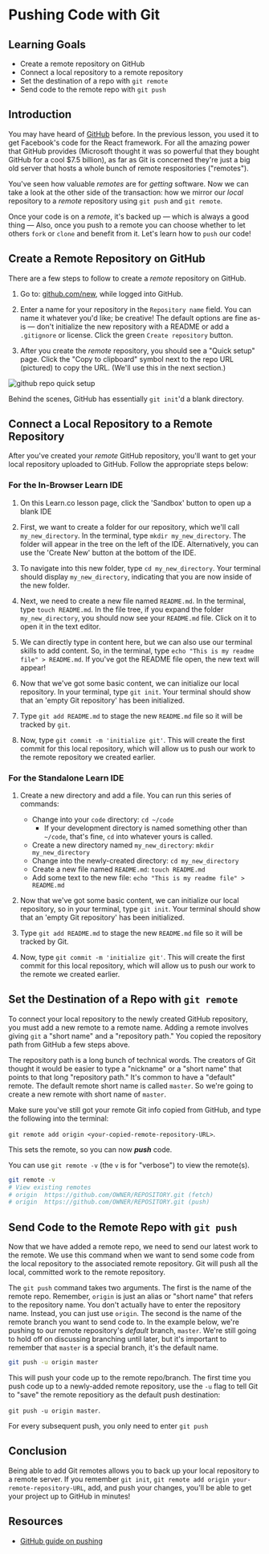 # Pushing Code with Git

## Learning Goals

- Create a remote repository on GitHub
- Connect a local repository to a remote repository
- Set the destination of a repo with `git remote`
- Send code to the remote repo with `git push`

## Introduction

You may have heard of [GitHub](https://github.com) before. In the previous 
lesson, you used it to get Facebook's code for the React framework. For all
the amazing power that GitHub provides (Microsoft thought it was so powerful
that they bought GitHub for a cool $7.5 billion), as far as Git is concerned
they're just a big old server that hosts a whole bunch of remote respositories
("remotes").

You've seen how valuable
_remotes_ are for _getting_ software. Now we can take a look at the other side
of the transaction: how we mirror our _local_ repository to a _remote_ repository
using `git push` and `git remote`.

Once your code is on a _remote_, it's backed up &mdash; which is always a good
thing &mdash; Also, once you push to a remote you can choose whether to let
others `fork` or `clone` and benefit from it. Let's learn how to `push` our code!

## Create a Remote Repository on GitHub

There are a few steps to follow to create a _remote_ repository on GitHub.

1. Go to: [github.com/new](https://github.com/new), while logged into GitHub.

2. Enter a name for your repository in the `Repository name` field. You can name
it whatever you'd like; be creative! The default options are fine as-is — don't
initialize the new repository with a README or add a `.gitignore` or license.
Click the green `Create repository` button.

3. After you create the _remote_ repository, you should see a "Quick setup"
page. Click the "Copy to clipboard" symbol next to the repo URL (pictured) to
copy the URL. (We'll use this in the next section.)

![github repo quick setup](https://curriculum-content.s3.amazonaws.com/web-development/enough-git-for-learn-co/github_quick_setup.png)

Behind the scenes, GitHub has essentially `git init`'d a blank directory.

## Connect a Local Repository to a Remote Repository

After you've created your _remote_ GitHub repository, you'll want to get your
local repository uploaded to GitHub. Follow the appropriate steps below:

### For the In-Browser Learn IDE

1. On this Learn.co lesson page, click the 'Sandbox' button to open up a blank
IDE

2. First, we want to create a folder for our repository, which we'll call
`my_new_directory`. In the terminal, type `mkdir my_new_directory`. The folder
will appear in the tree on the left of the IDE. Alternatively, you can use the
'Create New' button at the bottom of the IDE.

3. To navigate into this new folder, type `cd my_new_directory`. Your terminal
should display `my_new_directory`, indicating that you are now inside of the new
folder.

4. Next, we need to create a new file named `README.md`. In the terminal, type
`touch README.md`. In the file tree, if you expand the folder
`my_new_directory`, you should now see your `README.md` file. Click on it to
open it in the text editor.

5. We can directly type in content here, but we can also use our terminal skills
to add content. So, in the terminal, type `echo "This is my readme file" >
README.md`. If you've got the README file open, the new text will appear!

6. Now that we've got some basic content, we can initialize our local
repository. In your terminal, type `git init`. Your terminal should show that an
'empty Git repository' has been initialized.

7. Type `git add README.md` to stage the new `README.md` file so it will be tracked by
`git`.

8. Now, type `git commit -m 'initialize git'`. This will create the first commit
for this local repository, which will allow us to push our work to the remote
repository we created earlier.

### For the Standalone Learn IDE

1. Create a new directory and add a file. You can run this series of commands:

    * Change into your `code` directory: `cd ~/code`
      * If your development directory is named something other than `~/code`, that's fine, `cd` into whatever yours is called.
    * Create a new directory named `my_new_directory`: `mkdir my_new_directory`
    * Change into the newly-created directory: `cd my_new_directory`
    * Create a new file named `README.md`: `touch README.md`
    * Add some text to the new file: `echo "This is my readme file" > README.md`

2. Now that we've got some basic content, we can initialize our local
repository, so in your terminal, type `git init`. Your terminal should show that
an 'empty Git repository' has been initialized.

3. Type `git add README.md` to stage the new `README.md` file so it will be tracked by Git.

4. Now, type `git commit -m 'initialize git'`. This will create the first commit
for this local repository, which will allow us to push our work to the remote we
created earlier.

## Set the Destination of a Repo with `git remote`

To connect your local repository to the newly created GitHub repository, you
must add a new remote to a remote name. Adding a remote involves giving `git` a "short name" and
a "repository path." You copied the repository path from GitHub a few steps
above.

The repository path is a long bunch of technical words. The creators of Git
thought it would be easier to type a "nickname" or a "short name" that points to
that long "repository path." It's common to have a "default" remote. The default
remote short name is called `master`. So we're going to create a new remote with
short name of `master`.

Make sure you've still got your remote Git info copied from GitHub, and type the
following into the terminal:

`git remote add origin <your-copied-remote-repository-URL>`.

This sets the remote, so you can now ***push*** code.

You can use `git remote -v` (the `v` is for "verbose") to view the remote(s).

```bash
git remote -v
# View existing remotes
# origin  https://github.com/OWNER/REPOSITORY.git (fetch)
# origin  https://github.com/OWNER/REPOSITORY.git (push)
```

## Send Code to the Remote Repo with `git push`

Now that we have added a remote repo, we need to send our latest work to the
remote. We use this command when we want to send some code from the local
repository to the associated remote repository. Git will push all the local,
committed work to the remote repository.

The `git push` command takes two arguments. The first is the name of the remote
repo. Remember, `origin` is just an alias or "short name" that refers to the
repository name. You don't actually have to enter the repository name. Instead,
you can just use `origin`. The second is the name of the remote branch you want
to send code to. In the example below, we're pushing to our remote repository's
_default_ branch, `master`. We're still going to hold off on discussing branching
until later, but it's important to remember that `master` is a special branch, it's
the default name.

```bash
git push -u origin master
```

This will push your code up to the remote repo/branch. The first time you push
code up to a newly-added remote repository, use the `-u` flag to tell Git to
"save" the remote repositiory as the default push destination:

`git push -u origin master`.

For every subsequent push, you only need to enter `git push`

## Conclusion

Being able to add Git remotes allows you to back up your local repository to a
remote server. If you remember `git init`, 
`git remote add origin your-remote-repository-URL`, add, and push your changes, 
you'll be able to get your project up to GitHub in minutes!

## Resources

- [GitHub guide on pushing](https://help.github.com/articles/pushing-to-a-remote/)
